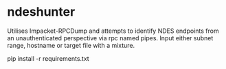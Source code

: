 # ndeshunter
Utilises Impacket-RPCDump and attempts to identify NDES endpoints from an unauthenticated perspective via rpc named pipes. Input either subnet range, hostname or target file with a mixture.

pip install -r requirements.txt
